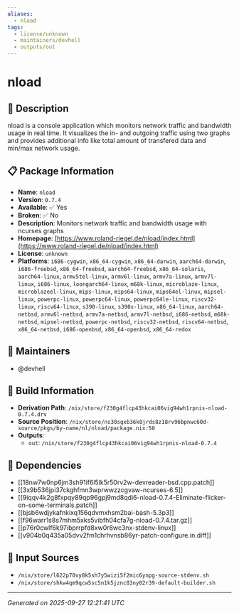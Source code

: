 ```yaml
---
aliases:
  - nload
tags:
  - license/unknown
  - maintainers/devhell
  - outputs/out
---
```


# nload

## 📝 Description

nload is a console application which monitors network traffic and
bandwidth usage in real time. It visualizes the in- and outgoing traffic
using two graphs and provides additional info like total amount of
transfered data and min/max network usage.


## 📋 Package Information

- **Name**: `nload`
- **Version**: `0.7.4`
- **Available**: ✅ Yes
- **Broken**: ✅ No
- **Description**: Monitors network traffic and bandwidth usage with ncurses graphs
- **Homepage**: [https://www.roland-riegel.de/nload/index.html](https://www.roland-riegel.de/nload/index.html)
- **License**: `unknown`
- **Platforms**: `i686-cygwin`, `x86_64-cygwin`, `x86_64-darwin`, `aarch64-darwin`, `i686-freebsd`, `x86_64-freebsd`, `aarch64-freebsd`, `x86_64-solaris`, `aarch64-linux`, `armv5tel-linux`, `armv6l-linux`, `armv7a-linux`, `armv7l-linux`, `i686-linux`, `loongarch64-linux`, `m68k-linux`, `microblaze-linux`, `microblazeel-linux`, `mips-linux`, `mips64-linux`, `mips64el-linux`, `mipsel-linux`, `powerpc-linux`, `powerpc64-linux`, `powerpc64le-linux`, `riscv32-linux`, `riscv64-linux`, `s390-linux`, `s390x-linux`, `x86_64-linux`, `aarch64-netbsd`, `armv6l-netbsd`, `armv7a-netbsd`, `armv7l-netbsd`, `i686-netbsd`, `m68k-netbsd`, `mipsel-netbsd`, `powerpc-netbsd`, `riscv32-netbsd`, `riscv64-netbsd`, `x86_64-netbsd`, `i686-openbsd`, `x86_64-openbsd`, `x86_64-redox`
## 👥 Maintainers

- @devhell


## 🔧 Build Information

- **Derivation Path**: `/nix/store/f230g4flcp43hkcai06vig94wh1rpnis-nload-0.7.4.drv`
- **Source Position**: `/nix/store/ns30sqxb36k8jrds8z18rv96bpnwc60d-source/pkgs/by-name/nl/nload/package.nix:50`
- **Outputs**:
  - `out`:  `/nix/store/f230g4flcp43hkcai06vig94wh1rpnis-nload-0.7.4`

## 🔗 Dependencies

- [[18nw7w0np6jm3sh91if6l5lk5r50rv2w-devreader-bsd.cpp.patch]]
- [[3x9b536jpi37ckghfmn3wprwwzzcgvaw-ncurses-6.5]]
- [[9iqqv4k2g8fxpqy89qp96gpj9md8qdi6-nload-0.7.4-Eliminate-flicker-on-some-terminals.patch]]
- [[bjsb6wdjykafnkixq156qdvmxhsm2bai-bash-5.3p3]]
- [[f96warr1s8s7mhm5xks5vibfh04cfa7g-nload-0.7.4.tar.gz]]
- [[p76r0cwlf6k97ibprrpfd8xw0r8wc3nx-stdenv-linux]]
- [[v904b0q435a05dvv2fm1chrhvnsb86yr-patch-configure.in.diff]]

## 📁 Input Sources

- `/nix/store/l622p70vy8k5sh7y5wizi5f2mic6ynpg-source-stdenv.sh`
- `/nix/store/shkw4qm9qcw5sc5n1k5jznc83ny02r39-default-builder.sh`

---
*Generated on 2025-09-27 12:21:41 UTC*

